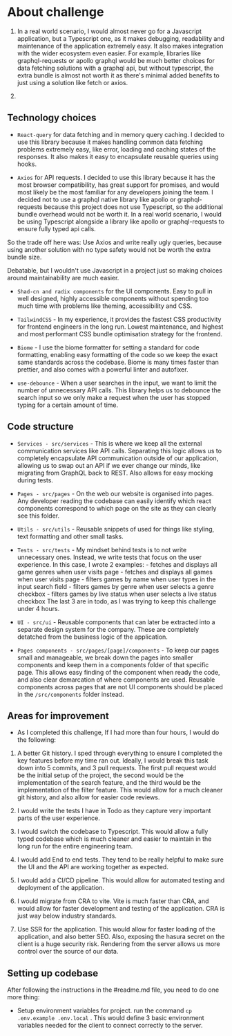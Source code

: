 # About challenge

1. In a real world scenario, I would almost never go for a Javascript application, but a Typescript one, as it makes debugging, readability and maintenance of the application extremely easy. It also makes integration with the wider ecosystem even easier. For example, libraries like graphql-requests or apollo graphql would be much better choices for data fetching solutions with a graphql api, but without typescript, the extra bundle is almost not worth it as there's minimal added benefits to just using a solution like fetch or axios.

2.

## Technology choices

- `React-query` for data fetching and in memory query caching. I decided to use this library because it makes handling common data fetching problems extremely easy, like error, loading and caching states of the responses. It also makes it easy to encapsulate reusable queries using hooks.

- `Axios` for API requests. I decided to use this library because it has the most browser compatibility, has great support for promises, and would most likely be the most familiar for any developers joining the team. I decided not to use a graphql native library like apollo or graphql-requests because this project does not use Typescript, so the additional bundle overhead would not be worth it. In a real world scenario, I would be using Typescript alongside a library like apollo or graphql-requests to ensure fully typed api calls.

So the trade off here was: Use Axios and write really ugly queries, because using another solution with no type safety would not be worth the extra bundle size.

Debatable, but I wouldn't use Javascript in a project just so making choices around maintainability are much easier.

- `Shad-cn and radix components` for the UI components. Easy to pull in well designed, highly accessible components without spending too much time with problems like theming, accessibility
  and CSS.

- `TailwindCSS` - In my experience, it provides the fastest CSS productivity for frontend engineers in the long run. Lowest maintenance, and highest and most performant CSS bundle optimisation strategy for the frontend.

- `Biome` - I use the biome formatter for setting a standard for code formatting, enabling easy formatting of the code so we keep the exact same standards across the codebase. Biome is many times faster than prettier, and also comes with a powerful linter and autofixer.

- `use-debounce` - When a user searches in the input, we want to limit the number of unnecessary API calls. This library helps us to debounce the search input so we only make a request when the user has stopped typing for a certain amount of time.

## Code structure

- `Services - src/services` - This is where we keep all the external communication services like API calls. Separating this logic allows us to completely encapsulate API communication outside of our application, allowing us to swap out an API if we ever change our minds, like migrating from GraphQL back to REST. Also allows for easy mocking during tests.

- `Pages - src/pages` - On the web our website is organised into pages. Any developer reading the codebase can easily identify which react components correspond to which page on the site as they can clearly see this folder.

- `Utils - src/utils` - Reusable snippets of used for things like styling, text formatting and other small tasks.

- `Tests - src/tests` - My mindset behind tests is to not write unnecessary ones. Instead, we write tests that focus on the user experience. In this case, I wrote 2 examples: - fetches and displays all game genres when user visits page - fetches and displays all games when user visits page - filters games by name when user types in the input search field - filters games by genre when user selects a genre checkbox - filters games by live status when user selects a live status checkbox
  The last 3 are in todo, as I was trying to keep this challenge under 4 hours.

- `UI - src/ui` - Reusable components that can later be extracted into a separate design system for the company. These are completely detatched from the business logic of the application.

- `Pages components - src/pages/[page]/components` - To keep our pages small and manageable, we break down the pages into smaller components and keep them in a components folder of that specific page. This allows easy finding of the component when ready the code, and also clear demarcation of where components are used. Reusable components across pages that are not UI components should be placed in the `/src/components` folder instead.

## Areas for improvement

- As I completed this challenge, If I had more than four hours, I would do the following:

1. A better Git history. I sped through everything to ensure I completed the key features before my time ran out. Ideally, I would break this task down into 5 commits, and 3 pull requests. The first pull request would be the initial setup of the project, the second would be the implementation of the search feature, and the third would be the implementation of the filter feature. This would allow for a much cleaner git history, and also allow for easier code reviews.

2. I would write the tests I have in Todo as they capture very important parts of the user experience.

3. I would switch the codebase to Typescript. This would allow a fully typed codebase which is much cleaner and easier to maintain in the long run for the entire engineering team.

4. I would add End to end tests. They tend to be really helpful to make sure the UI and the API are working together as expected.

5. I would add a CI/CD pipeline. This would allow for automated testing and deployment of the application.

6. I would migrate from CRA to vite. Vite is much faster than CRA, and would allow for faster development and testing of the application. CRA is just way below industry standards.

7. Use SSR for the application. This would allow for faster loading of the application, and also better SEO. Also, exposing the hasura secret on the client is a huge security risk. Rendering from the server allows us more control over the source of our data.

## Setting up codebase

After following the instructions in the #readme.md file, you need to do one more thing:

- Setup environment variables for project. run the command `cp .env.example .env.local` . This would define 3 basic environment variables needed for the client to connect correctly to the server.
